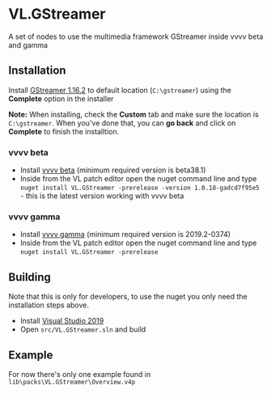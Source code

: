 # VL.GStreamer
A set of nodes to use the multimedia framework GStreamer inside vvvv beta and gamma

## Installation
Install [GStreamer 1.16.2](https://gstreamer.freedesktop.org/data/pkg/windows/1.16.2/gstreamer-1.0-mingw-x86_64-1.16.2.msi) to default location (`C:\gstreamer`) using the __Complete__ option in the installer

__Note:__ When installing, check the __Custom__ tab and make sure the location is `C:\gstreamer`. When you've done that, you can __go back__ and click on __Complete__ to finish the installtion.

### vvvv beta
- Install [vvvv beta](https://vvvv.org/downloads) (minimum required version is beta38.1)
- Inside from the VL patch editor open the nuget command line and type `nuget install VL.GStreamer -prerelease -version 1.0.18-gadcd7f95e5` - this is the latest version working with vvvv beta

### vvvv gamma
- Install [vvvv gamma](https://vvvv.org/blog/vvvv-gamma-2019.2-preview) (minimum required version is 2019.2-0374)
- Inside from the VL patch editor open the nuget command line and type `nuget install VL.GStreamer -prerelease`

## Building
Note that this is only for developers, to use the nuget you only need the installation steps above.
- Install [Visual Studio 2019](https://www.visualstudio.com/downloads)
- Open `src/VL.GStreamer.sln` and build

## Example
For now there's only one example found in `lib\packs\VL.GStreamer\Overview.v4p`
